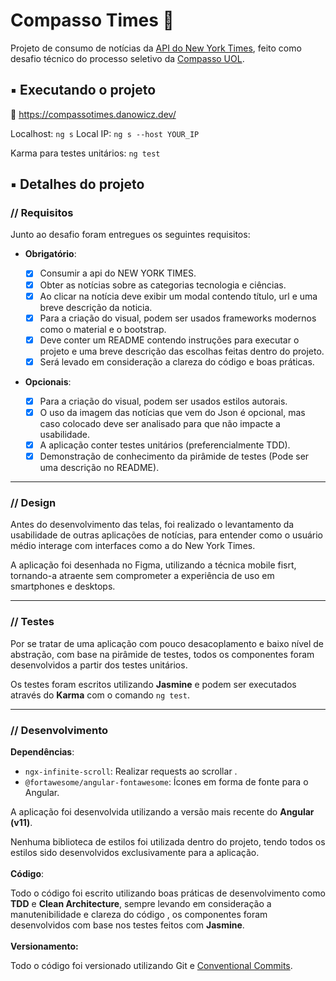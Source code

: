 # Compasso Times 📰

Projeto de consumo de notícias da [API do New York Times](https://developer.nytimes.com/docs/articlesearch-product/1/overview), feito como desafio técnico do processo seletivo da [Compasso UOL](https://compassouol.com/).

## ▪️ Executando o projeto

🔗 https://compassotimes.danowicz.dev/

Localhost: `ng s`
Local IP: `ng s --host YOUR_IP`

Karma para testes unitários: `ng test`

## ▪️ Detalhes do projeto

### // Requisitos

Junto ao desafio foram entregues os seguintes requisitos: 

-   **Obrigatório**:
    
    -   [x] Consumir a api do NEW YORK TIMES.
    -   [x] Obter as notícias sobre as categorias tecnologia e ciências.
    -   [x] Ao clicar na notícia deve exibir um modal contendo título, url e uma breve descrição da noticia.
    -   [x] Para a criação do visual, podem ser usados frameworks modernos como o material e o bootstrap.
    -   [x] Deve conter um README contendo instruções para executar o projeto e uma breve descrição das escolhas feitas dentro do projeto.
    -   [x] Será levado em consideração a clareza do código e boas práticas.
-   **Opcionais**:
    
    -   [x] Para a criação do visual, podem ser usados estilos autorais.
    -   [x] O uso da imagem das notícias que vem do Json é opcional, mas caso colocado deve ser analisado para que não impacte a usabilidade.
    -   [x] A aplicação conter testes unitários (preferencialmente TDD).
    -   [x] Demonstração de conhecimento da pirâmide de testes (Pode ser uma descrição no README).
   <hr>
   
   ### // Design
   Antes do desenvolvimento das telas, foi realizado o levantamento da usabilidade de outras aplicações de notícias, para entender como o usuário médio interage com interfaces como a do New York Times.
   
A aplicação foi desenhada no Figma, utilizando a técnica mobile fisrt, tornando-a atraente sem comprometer a experiência de uso em smartphones e desktops.
<hr>

### // Testes
Por se tratar de uma aplicação com pouco desacoplamento e baixo nível de abstração, com base na pirâmide de testes, todos os componentes foram desenvolvidos a partir dos testes unitários.

Os testes foram escritos utilizando **Jasmine** e podem ser executados através do **Karma** com o comando `ng test`.

<hr>

### // Desenvolvimento

**Dependências**:
- `ngx-infinite-scroll`:	Realizar requests ao scrollar .
- `@fortawesome/angular-fontawesome`: Ícones em forma de fonte para o Angular.

A aplicação foi desenvolvida utilizando a versão mais recente do **Angular (v11)**.

Nenhuma biblioteca de estilos foi utilizada dentro do projeto, tendo todos os estilos sido desenvolvidos exclusivamente para a aplicação.
<br>
<br>
**Código**:

Todo o código foi escrito utilizando boas práticas de desenvolvimento como **TDD** e **Clean Architecture**, sempre levando em consideração a manutenibilidade e clareza do código , os componentes foram desenvolvidos com base nos testes feitos com **Jasmine**.
<br>
<br>
**Versionamento:**

Todo o código foi versionado utilizando Git e [Conventional Commits](https://www.conventionalcommits.org/en/v1.0.0/).
